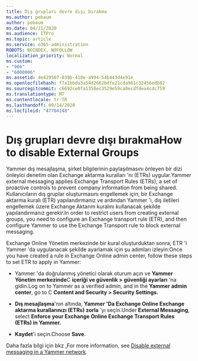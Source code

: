 ```yaml
---
title: Dış grupları devre dışı bırakma
ms.author: pebaum
author: pebaum
ms.date: 04/21/2020
ms.audience: ITPro
ms.topic: article
ms.service: o365-administration
ROBOTS: NOINDEX, NOFOLLOW
localization_priority: Normal
ms.custom:
- "966"
- "6000006"
ms.assetid: 4e429507-039b-410e-a994-54b443d4e91e
ms.openlocfilehash: f7a1bbda3a54d2662bdfe21cda961c32456edb82
ms.sourcegitcommit: c6692ce0fa1358ec3529e59ca0ecdfdea4cdc759
ms.translationtype: MT
ms.contentlocale: tr-TR
ms.lasthandoff: 09/14/2020
ms.locfileid: "47704148"
---
```

# <a name="how-to-disable-external-groups"></a><span data-ttu-id="67f07-102">Dış grupları devre dışı bırakma</span><span class="sxs-lookup"><span data-stu-id="67f07-102">How to disable External Groups</span></span>

<span data-ttu-id="67f07-103">Yammer dış mesajlaşma, şirket bilgilerinin paylaşılmasını önleyen bir dizi önleyici denetim olan Exchange aktarma kuralları 'nı (ETRs) uygular.</span><span class="sxs-lookup"><span data-stu-id="67f07-103">Yammer external messaging applies Exchange Transport Rules (ETRs), a set of proactive controls to prevent company information from being shared.</span></span> <span data-ttu-id="67f07-104">Kullanıcıların dış gruplar oluşturmasını engellemek için, bir Exchange aktarma kuralı (ETR) yapılandırmanız ve ardından Yammer 'ı, dış iletileri engellemek üzere Exchange Aktarım kuralını kullanacak şekilde yapılandırmanız gerekir.</span><span class="sxs-lookup"><span data-stu-id="67f07-104">In order to restrict users from creating external groups, you need to configure an Exchange transport rule (ETR), and then configure Yammer to use the Exchange Transport rule to block external messaging.</span></span>
  
<span data-ttu-id="67f07-105">Exchange Online Yönetim merkezinde bir kural oluşturduktan sonra, ETR 'i Yammer 'da uygulanacak şekilde ayarlamak için şu adımları izleyin:</span><span class="sxs-lookup"><span data-stu-id="67f07-105">Once you have created a rule in Exchange Online admin center, follow these steps to set ETR to apply in Yammer:</span></span>
  
- <span data-ttu-id="67f07-106">Yammer 'da doğrulanmış yönetici olarak oturum açın ve **Yammer Yönetim merkezinde**C **içeriği ve güvenlik \> güvenliği ayarları** 'na gidin.</span><span class="sxs-lookup"><span data-stu-id="67f07-106">Log on to Yammer as a verified admin, and in the **Yammer admin center**, go to C **Content and Security \> Security Settings.**</span></span>

- <span data-ttu-id="67f07-107">**Dış mesajlaşma**'nın altında, **Yammer 'Da Exchange Online Exchange aktarma kurallarınızı (ETRs) zorla** 'yı seçin.</span><span class="sxs-lookup"><span data-stu-id="67f07-107">Under **External Messaging**, select **Enforce your Exchange Online Exchange Transport Rules (ETRs) in Yammer.**</span></span>

- <span data-ttu-id="67f07-108">**Kaydet**'i seçin.</span><span class="sxs-lookup"><span data-stu-id="67f07-108">Choose **Save**.</span></span>

<span data-ttu-id="67f07-109">Daha fazla bilgi için bkz [.](https://docs.microsoft.com/yammer/work-with-external-users/disable-external-messaging)</span><span class="sxs-lookup"><span data-stu-id="67f07-109">For more information, see [Disable external messaging in a Yammer network](https://docs.microsoft.com/yammer/work-with-external-users/disable-external-messaging).</span></span>
  